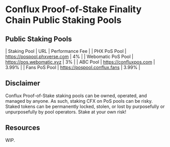 # Conflux Proof-of-Stake Finality Chain Public Staking Pools

## Public Staking Pools

| Staking Pool | URL | Performance Fee |
| PHX PoS Pool | https://pospool.phxverse.com | 4% |
| Webomatic PoS Pool | https://pos.webomatic.xyz | 3% |
| ABC Pool | https://confluxpos.com | 3.99% | 
| Fans PoS Pool | https://pospool.conflux.fans | 3.99% |

## Disclaimer

Conflux Proof-of-Stake staking pools can be owned, operated, and managed by anyone. As such, staking CFX on PoS pools can be risky. Staked tokens can be permanently locked, stolen, or lost by purposefully or unpurposefully by pool operators. Stake at your own risk!

## Resources

WIP.
